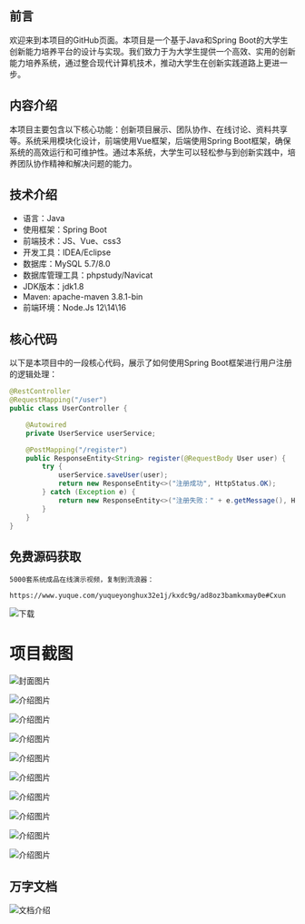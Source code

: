 ## 前言

欢迎来到本项目的GitHub页面。本项目是一个基于Java和Spring Boot的大学生创新能力培养平台的设计与实现。我们致力于为大学生提供一个高效、实用的创新能力培养系统，通过整合现代计算机技术，推动大学生在创新实践道路上更进一步。

## 内容介绍

本项目主要包含以下核心功能：创新项目展示、团队协作、在线讨论、资料共享等。系统采用模块化设计，前端使用Vue框架，后端使用Spring Boot框架，确保系统的高效运行和可维护性。通过本系统，大学生可以轻松参与到创新实践中，培养团队协作精神和解决问题的能力。

## 技术介绍

- 语言：Java
- 使用框架：Spring Boot
- 前端技术：JS、Vue、css3
- 开发工具：IDEA/Eclipse
- 数据库：MySQL 5.7/8.0
- 数据库管理工具：phpstudy/Navicat
- JDK版本：jdk1.8
- Maven: apache-maven 3.8.1-bin
- 前端环境：Node.Js 12\14\16

## 核心代码

以下是本项目中的一段核心代码，展示了如何使用Spring Boot框架进行用户注册的逻辑处理：

```java
@RestController
@RequestMapping("/user")
public class UserController {

    @Autowired
    private UserService userService;

    @PostMapping("/register")
    public ResponseEntity<String> register(@RequestBody User user) {
        try {
            userService.saveUser(user);
            return new ResponseEntity<>("注册成功", HttpStatus.OK);
        } catch (Exception e) {
            return new ResponseEntity<>("注册失败：" + e.getMessage(), HttpStatus.INTERNAL_SERVER_ERROR);
        }
    }
}
```

## 免费源码获取

```
5000套系统成品在线演示视频，复制到流浪器： 
```
```
https://www.yuque.com/yuqueyonghux32e1j/kxdc9g/ad8oz3bamkxmay0e#Cxun
```
![下载](https://img12.360buyimg.com/ddimg/jfs/t1/339687/11/1349/28408/68ad865fF412d7877/adaa650483a100f2.jpg)

# 项目截图

![封面图片](https://img10.360buyimg.com/ddimg/jfs/t1/336519/5/7815/106977/68bc8594F5d92f461/4c2e522450b02844.jpg)

![介绍图片](https://img13.360buyimg.com/ddimg/jfs/t1/343003/30/491/40588/68bc856dF6c5cd5cf/a993f5236406506e.jpg)

![介绍图片](https://img11.360buyimg.com/ddimg/jfs/t1/335950/18/7904/26904/68bc856dFee72fd6f/63c13036a1cfe4fa.jpg)

![介绍图片](https://img13.360buyimg.com/ddimg/jfs/t1/325196/14/17237/54083/68bc856eF6494b6d0/325b499a2cf0dac4.jpg)

![介绍图片](https://img10.360buyimg.com/ddimg/jfs/t1/347066/27/518/38818/68bc856eF42103376/61e5c31b6f625d23.jpg)

![介绍图片](https://img11.360buyimg.com/ddimg/jfs/t1/334876/40/10243/42529/68bc856fF7d5b1a31/111abe086230fc24.jpg)

![介绍图片](https://img14.360buyimg.com/ddimg/jfs/t1/301879/13/15462/35087/68bc856fF75273beb/ac3cd91c0a4d7d30.jpg)

![介绍图片](https://img10.360buyimg.com/ddimg/jfs/t1/326637/1/17158/33460/68bc8570F5323fb50/44636e3db2a70887.jpg)

![介绍图片](https://img10.360buyimg.com/ddimg/jfs/t1/350919/20/516/23939/68bc8570Fc970da85/42371f5f03b55d5e.jpg)

![介绍图片](https://img14.360buyimg.com/ddimg/jfs/t1/332874/34/10182/43584/68bc8571F4c1b9b2f/b31c763f68abe935.jpg)


## 万字文档
![文档介绍](https://img14.360buyimg.com/ddimg/jfs/t1/338393/1/3576/156947/68b1ad0cF74dc525c/ff9cd6c574295685.jpg)
